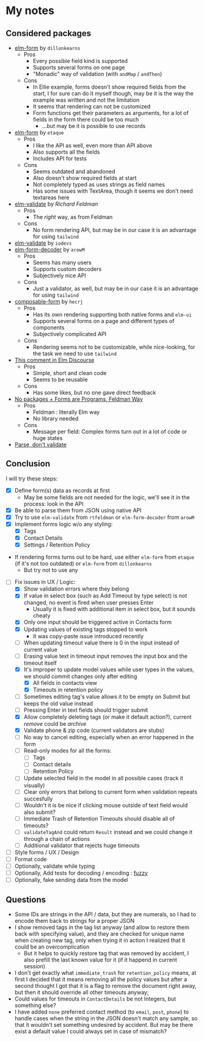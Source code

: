 # My notes

## Considered packages

* [elm-form](https://package.elm-lang.org/packages/dillonkearns/elm-form/3.0.1/) by `dillonkearns`
  * Pros
    * Every possible field kind is supported
    * Supports several forms on one page
    * "Monadic" way of validation (with `andMap` / `andThen`)
  * Cons
    * In Ellie example, forms doesn't show required fields from the start, I for sure can do it myself though, may be it is the way the example was written and not the limitation
    * It seems that rendering can not be customized
    * Form functions get their parameters as arguments, for a lot of fields in the form there could be too much
      * ...but may be it is possible to use records
* [elm-form](https://package.elm-lang.org/packages/etaque/elm-form/4.0.0/) by `etaque`
  * Pros
    * I like the API as well, even more than API above
    * Also supports all the fields
    * Includes API for tests
  * Cons
    * Seems outdated and abandoned
    * Also doesn't show required fields at start
    * Not completely typed as uses strings as field names
    * Has some issues with TextArea, though it seems we don't need textareas here
* [elm-validate](https://package.elm-lang.org/packages/rtfeldman/elm-validate/4.0.2/) by _Richard Feldman_
  * Pros
    * The _right_ way, as from Feldman
  * Cons
    * No form rendering API, but may be in our case it is an advantage for using `tailwind`
* [elm-validate](https://package.elm-lang.org/packages/iodevs/elm-validate/latest/) by `iodevs`
* [elm-form-decoder](https://package.elm-lang.org/packages/arowM/elm-form-decoder/1.4.0/) by `arowM`
  * Pros
    * Seems has many users
    * Supports custom decoders
    * Subjectively nice API
  * Cons
    * Just a validator, as well, but may be in our case it is an advantage for using `tailwind`
* [composable-form](https://package.elm-lang.org/packages/hecrj/composable-form/latest/) by `hecrj`
  * Pros
    * Has its own rendering supporting both native forms and `elm-ui`
    * Supports several forms on a page and different types of components
    * Subjectively complicated API
  * Cons
    * Rendering seems not to be customizable, while nice-looking, for the task we need to use `tailwind`
* [This comment in Elm Discourse](https://discourse.elm-lang.org/t/what-is-the-elm-way-to-validate-form-fields/9689/4)
  * Pros
    * Simple, short and clean code
    * Seems to be reusable
  * Cons
    * Has some likes, but no one gave direct feedback
* [No packages + Forms are Programs, Feldman Way](https://discourse.elm-lang.org/t/what-is-the-elm-way-to-validate-form-fields/9689/9)
  * Pros
    * Feldman : literally Elm way
    * No library needed
  * Cons
    * Message per field: Complex forms turn out in a lot of code or huge states
* [Parse, don't validate](https://lexi-lambda.github.io/blog/2019/11/05/parse-don-t-validate/)

## Conclusion

I will try these steps:

* [X] Define form(s) data as records at first
  * May be some fields are not needed for the logic, we'll see it in the process: look in the API
* [X] Be able to parse them from JSON using native API
* [X] Try to use `elm-validate` from `rtfeldman` or `elm-form-decoder` from `arowM`
* [X] Implement forms logic w/o any styling:
  * [X] Tags
  * [X] Contact Details
  * [X] Settings / Retention Policy
* If rendering forms turns out to be hard, use either `elm-form` from `etaque` (if it's not too outdated) or `elm-form` from `dillonkearns`
  * But try not to use any
* [ ] Fix issues in UX / Logic:
  * [X] Show validation errors where they belong
  * [X] If value in select box (such as Add Timeout by type select) is not changed, no event is fired when user presses Enter
    * Usually it is fixed with additional item in select box, but it sounds cheaty
  * [X] Only one input should be triggered active in Contacts form
  * [X] Updating values of existing tags stopped to work
    * It was copy-paste issue introduced recently
  * [ ] When updating timeout value there is 0 in the input instead of current value
  * [ ] Erasing value text in timeout input removes the input box and the timeout itself
  * [X] It's improper to update model values while user types in the values, we should commit changes only after editing
    * [X] All fields in contacts view
    * [X] Timeouts in retention policy
  * [ ] Sometimes editing tag's value allows it to be empty on Submit but keeps the old value instead
  * [ ] Pressing Enter in text fields should trigger submit
  * [X] Allow completely deleting tags (or make it default action?), current _remove_ could be _archive_
  * [X] Validate phone & zip code (current validators are stubs)
  * [ ] No way to cancel editing, especially when an error happened in the form
  * [ ] Read-only modes for all the forms:
    * [ ] Tags
    * [ ] Contact details
    * [ ] Retention Policy
  * [ ] Update selected field in the model in all possible cases (track it visually)
  * [ ] Clear only errors that belong to current form when validation repeats succesfully
  * [ ] Wouldn't it is be nice if clicking mouse outside of text field would also submit?
  * [ ] Immediate Trash of Retention Timeouts should disable all of timeouts?
  * [ ] `validateTagAnd` could return `Result` instead and we could change it through a chain of actions
  * [ ] Additional validator that rejects huge timeouts
* [ ] Style forms / UX / Design
* [ ] Format code
* [ ] Optionally, validate while typing
* [ ] Optionally, Add tests for decoding / encoding : [fuzzy](https://package.elm-lang.org/packages/elm-explorations/test/latest/Fuzz)
* [ ] Optionally, fake sending data from the model

## Questions

* Some IDs are strings in the API / data, but they are numerals, so I had to encode them back to strings for a proper JSON
* I show removed tags in the tag list anyway (and allow to restore them back with specifying value), and they are checked for unique name when creating new tag, only when trying it in action I realized that it could be an overcomplication
  * But it helps to quickly restore tag that was removed by accident, I also prefill the last known value for it (if it happend in current session)
* I don't get exactly what `immediate_trash` for `retention_policy` means, at first I decided that it means removing all the policy values but after a second thought I got that it is a flag to remove the document right away, but then it should override all other timeouts anyway;
* Could values for timeouts in `ContactDetails` be not Integers, but something else?
* I have added `none` preferred contact method (to `email`, `post`, `phone`) to handle cases when the string in the JSON doesn't match any sample, so that it wouldn't set something undesired by accident. But may be there exist a default value I could always set in case of mismatch?
